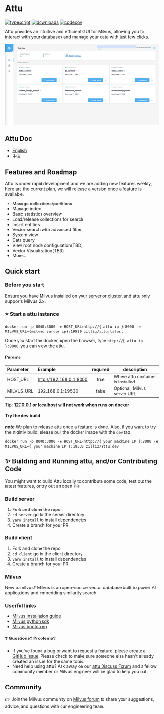 # Attu

[![typescript](https://badges.aleen42.com/src/typescript.svg)](https://badges.aleen42.com/src/typescript.svg)
[![downloads](https://img.shields.io/docker/pulls/zilliz/attu)](https://img.shields.io/docker/pulls/zilliz/attu)
[![codecov](https://codecov.io/gh/zilliztech/attu/branch/main/graph/badge.svg?token=jvIEVF9IwW)](https://codecov.io/gh/zilliztech/attu)

Attu provides an intuitive and efficient GUI for Milvus, allowing you to interact with your databases and manage your data with just few clicks.

<img src="./.github/images/screenshot.png" alt="attu" />

## Attu Doc

- [English](./doc/en.md)
- [中文](./doc/zh-cn.md)

## Features and Roadmap

Attu is under rapid development and we are adding new features weekly, here are the current plan, we will release a version once a feature is available.

- Manage collections/partitions
- Manage index
- Basic statistics overview
- Load/release collections for search
- Insert entities
- Vector search with advanced filter
- System view
- Data query
- View root node configuration(TBD)
- Vector Visualization(TBD)
- More...

## Quick start

### Before you start

Ensure you have Milvus installed on [your server](https://milvus.io/docs/install_standalone-docker.md) or [cluster](https://milvus.io/docs/install_cluster-docker.md), and attu only supports Milvus 2.x.

### ⭐️ Start a attu instance

```code
docker run -p 8000:3000 -e HOST_URL=http://{ attu ip }:8000 -e MILVUS_URL={milvus server ip}:19530 zilliz/attu:latest
```

Once you start the docker, open the browser, type `http://{ attu ip }:8000`, you can view the attu.

#### Params

| Parameter  | Example                 | required | description                       |
| :--------- | :---------------------- | :------: | --------------------------------- |
| HOST_URL   | http://192.168.0.1:8000 |   true   | Where attu container is installed |
| MILVUS_URL | 192.168.0.1:19530       |  false   | Optional, Milvus server URL       |

Tip: **127.0.0.1 or localhost will not work when runs on docker**

#### Try the dev build

**_note_** We plan to release attu once a feature is done. Also, if you want to try the nightly build, please pull the docker image with the `dev` tag.

```code
docker run -p 8000:3000 -e HOST_URL=http://{ your machine IP }:8000 -e MILVUS_URL={ your machine IP }:19530 zilliz/attu:dev
```

## ✨ Building and Running attu, and/or Contributing Code

You might want to build Attu locally to contribute some code, test out the latest features, or try
out an open PR:

### Build server

1. Fork and clone the repo
2. `cd server` go to the server directory
3. `yarn install` to install dependencies
4. Create a branch for your PR

### Build client

1. Fork and clone the repo
2. `cd client` go to the client directory
3. `yarn install` to install dependencies
4. Create a branch for your PR

### Milvus

New to milvus? Milvus is an open-source vector database built to power AI applications and embedding similarity search.

### Userful links

- [Milvus installation guide](https://milvus.io/docs/v2.0.0/install_standalone-docker.md)
- [Milvus python sdk](https://milvus.io/docs/v2.0.0/explore_pymilvus.md)
- [Milvus bootcamp](https://milvus.io/bootcamp)

#### ❓ Questions? Problems?

- If you've found a bug or want to request a feature, please create a [GitHub Issue](https://github.com/zilliztech/attu/issues/new/choose).
  Please check to make sure someone else hasn't already created an issue for the same topic.
- Need help using attu? Ask away on our [attu Discuss Forum](https://github.com/zilliztech/attu/discussions) and a fellow community member or
  Milvus engineer will be glad to help you out.

[milvus-doc]: https://milvus.io/docs/home

## Community

👉 Join the Milvus community on [Milvus forum](https://discuss.milvus.io/c/milvus-tools/14) to share your suggestions, advice, and questions with our engineering team.
